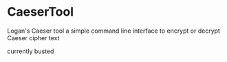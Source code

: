 # CaeserTool
Logan's Caeser tool
a simple command line interface to encrypt or decrypt Caeser cipher text

currently busted
